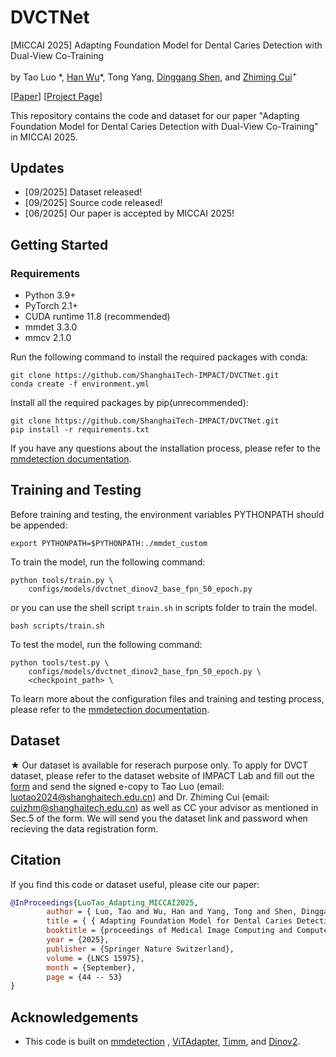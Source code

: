 # DVCTNet
[MICCAI 2025] Adapting Foundation Model for Dental Caries Detection with Dual-View Co-Training

by Tao Luo \*, [Han Wu](https://hanwu.website/)\*, Tong Yang, [Dinggang Shen](https://idea.bme.shanghaitech.edu.cn/), and [Zhiming Cui](https://shanghaitech-impact.github.io/)<sup>+</sup>

[[Paper](https://arxiv.org/abs/2508.20813)]   [[Project Page](https://shanghaitech-impact.github.io/DVCTNet/)]

This repository contains the code and dataset for our paper "Adapting Foundation Model for Dental Caries Detection with Dual-View Co-Training" in MICCAI 2025.

## Updates
- [09/2025] Dataset released!
- [09/2025] Source code released!
- [06/2025] Our paper is accepted by MICCAI 2025!

## Getting Started

### Requirements
- Python 3.9+
- PyTorch 2.1+
- CUDA runtime 11.8 (recommended)
- mmdet 3.3.0
- mmcv 2.1.0
   
Run the following command to install the required packages with conda:

```
git clone https://github.com/ShanghaiTech-IMPACT/DVCTNet.git
conda create -f environment.yml
```

Install all the required packages by pip(unrecommended):
```
git clone https://github.com/ShanghaiTech-IMPACT/DVCTNet.git
pip install -r requirements.txt
```

If you have any questions about the installation process, please refer to the [mmdetection documentation](https://mmdetection.readthedocs.io/en/v3.3.0/get_started.html).

## Training and Testing
Before training and testing, the environment variables PYTHONPATH should be appended:

```
export PYTHONPATH=$PYTHONPATH:./mmdet_custom
```
To train the model, run the following command:

```
python tools/train.py \
    configs/models/dvctnet_dinov2_base_fpn_50_epoch.py
```
or you can use the shell script `train.sh` in scripts folder to train the model.
```
bash scripts/train.sh
```

To test the model, run the following command:

```
python tools/test.py \
    configs/models/dvctnet_dinov2_base_fpn_50_epoch.py \
    <checkpoint_path> \
```

To learn more about the configuration files and training and testing process, please refer to the [mmdetection documentation](https://mmdetection.readthedocs.io/en/v3.3.0/).

## Dataset

★ Our dataset is available for reserach purpose only. To apply for DVCT dataset, please refer to the dataset website of IMPACT Lab and fill out the [form](https://shanghaitech-impact.github.io/assets/dataset_application.pdf) and send the signed e-copy to Tao Luo (email: luotao2024@shanghaitech.edu.cn) and Dr. Zhiming Cui (email: cuizhm@shanghaitech.edu.cn) as well as CC your advisor as mentioned in Sec.5 of the form. We will send you the dataset link and password when recieving the data registration form.


## Citation

If you find this code or dataset useful, please cite our paper:

```bibtex
@InProceedings{LuoTao_Adapting_MICCAI2025,
        author = { Luo, Tao and Wu, Han and Yang, Tong and Shen, Dinggang and Cui, Zhiming},
        title = { { Adapting Foundation Model for Dental Caries Detection with Dual-View Co-Training } },
        booktitle = {proceedings of Medical Image Computing and Computer Assisted Intervention -- MICCAI 2025},
        year = {2025},
        publisher = {Springer Nature Switzerland},
        volume = {LNCS 15975},
        month = {September},
        page = {44 -- 53}
}
```

## Acknowledgements
- This code is built on [mmdetection](https://github.com/open-mmlab/mmdetection) , [ViTAdapter](https://github.com/czczup/ViT-Adapter), [Timm](https://github.com/rwightman/pytorch-image-models), and [Dinov2](https://github.com/facebookresearch/dinov2).